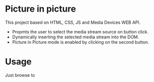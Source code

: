 # Picture in picture
This project based on HTML, CSS, JS and Media Devices WEB API.
 - Propmts the user to select the media stream source on button click.
 - Dynamically inserting the selected media stream into the DOM.
 - Picture in Picture mode is enabled by clicking on the second button.

# Usage
Just browse to 
